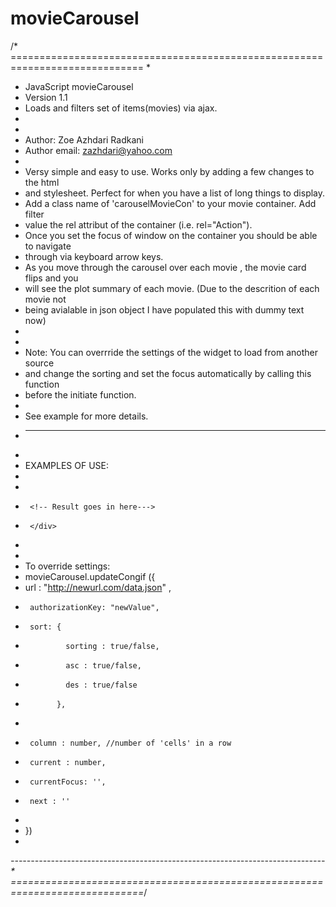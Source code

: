 movieCarousel
=============

/* =============================================================================
 *
 * JavaScript movieCarousel
 * Version 1.1
 * Loads and filters set of items(movies) via ajax.
 * 
 *
 * Author: Zoe Azhdari Radkani
 * Author email: zazhdari@yahoo.com
 * 
 * Versy simple and easy to use. Works only by adding a few changes to the html
 * and stylesheet. Perfect for when you have a list of long things to display.
 * Add a class name of 'carouselMovieCon' to your movie container. Add filter 
 * value the rel attribut of the container (i.e. rel="Action").
 * Once you set the focus of window on the container you should be able to navigate
 * through via keyboard arrow keys.
 * As you move through the carousel over each movie , the movie card flips and you
 * will see the plot summary of each movie. (Due to the descrition of each movie not 
 * being avialable in json object I have populated this with dummy text now)
 * 
 *
 * Note: You can overrride the settings of the widget to load from another source 
 * and change the sorting and set the focus automatically by calling this function 
 * before the initiate function.
 * 
  * See example for more details.
 * ---------------------------------------------------------------------------
 * 
 * EXAMPLES OF USE:
 * 
 *    <div id="Action" class="carouselMovieCon" rel="Action">
 *      <!-- Result goes in here--->
 *		</div>
 *
 *
 *  To override settings: 
 *  movieCarousel.updateCongif ({
 *   url : "http://newurl.com/data.json" ,
 *      authorizationKey: "newValue",
 *      sort: {
 *              sorting : true/false,
 *              asc : true/false, 
 *              des : true/false
 *            },
 *       
 *      column : number, //number of 'cells' in a row
 *      current : number,
 *      currentFocus: '',
 *      next : ''
 *  
 *  })
 * 
 *------------------------------------------------------------------------------
 * 	       
 =============================================================================*/
